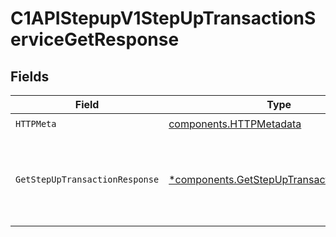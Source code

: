 # C1APIStepupV1StepUpTransactionServiceGetResponse


## Fields

| Field                                                                                               | Type                                                                                                | Required                                                                                            | Description                                                                                         |
| --------------------------------------------------------------------------------------------------- | --------------------------------------------------------------------------------------------------- | --------------------------------------------------------------------------------------------------- | --------------------------------------------------------------------------------------------------- |
| `HTTPMeta`                                                                                          | [components.HTTPMetadata](../../models/components/httpmetadata.md)                                  | :heavy_check_mark:                                                                                  | N/A                                                                                                 |
| `GetStepUpTransactionResponse`                                                                      | [*components.GetStepUpTransactionResponse](../../models/components/getstepuptransactionresponse.md) | :heavy_minus_sign:                                                                                  | Response message containing the requested step-up transaction                                       |